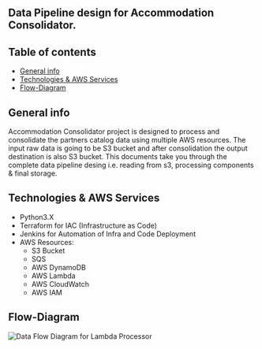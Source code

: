 ## Data Pipeline design for Accommodation Consolidator.

## Table of contents
* [General info](#general-info)
* [Technologies & AWS Services](#technologies)
* [Flow-Diagram](#flow-diagram)


## General info
Accommodation Consolidator project is designed to process and consolidate the partners catalog data using multiple AWS resources. The
input raw data is going to be S3 bucket and after consolidation the output destination is also S3 bucket.
This documents take you through the complete data pipeline desing i.e. reading from s3, processing components & final storage.


## Technologies & AWS Services
* Python3.X
* Terraform for IAC (Infrastructure as Code)
* Jenkins for Automation of Infra and Code Deployment
* AWS Resources:
    * S3 Bucket
    * SQS
    * AWS DynamoDB
    * AWS Lambda
    * AWS CloudWatch
    * AWS IAM

## Flow-Diagram
![Data Flow Diagram for Lambda Processor](./images/flow-diagram.png)
